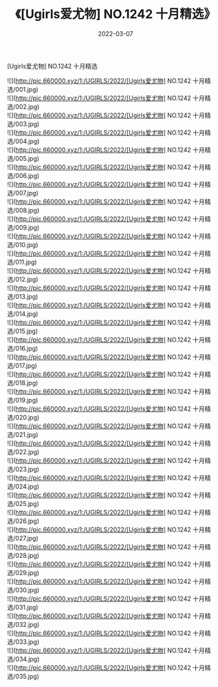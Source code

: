 ﻿---
layout: post
title:  《[Ugirls爱尤物] NO.1242 十月精选》
date:   2022-03-07
img: http://pic.660000.xyz/1:/UGIRLS/2022/[Ugirls爱尤物] NO.1242 十月精选/000.jpg
categories: [美女, 清纯, 唯美]
---

[Ugirls爱尤物] NO.1242 十月精选

 ![](http://pic.660000.xyz/1:/UGIRLS/2022/[Ugirls爱尤物] NO.1242 十月精选/001.jpg) <br>![](http://pic.660000.xyz/1:/UGIRLS/2022/[Ugirls爱尤物] NO.1242 十月精选/002.jpg) <br>![](http://pic.660000.xyz/1:/UGIRLS/2022/[Ugirls爱尤物] NO.1242 十月精选/003.jpg) <br>![](http://pic.660000.xyz/1:/UGIRLS/2022/[Ugirls爱尤物] NO.1242 十月精选/004.jpg) <br>![](http://pic.660000.xyz/1:/UGIRLS/2022/[Ugirls爱尤物] NO.1242 十月精选/005.jpg) <br>![](http://pic.660000.xyz/1:/UGIRLS/2022/[Ugirls爱尤物] NO.1242 十月精选/006.jpg) <br>![](http://pic.660000.xyz/1:/UGIRLS/2022/[Ugirls爱尤物] NO.1242 十月精选/007.jpg) <br>![](http://pic.660000.xyz/1:/UGIRLS/2022/[Ugirls爱尤物] NO.1242 十月精选/008.jpg) <br>![](http://pic.660000.xyz/1:/UGIRLS/2022/[Ugirls爱尤物] NO.1242 十月精选/009.jpg) <br>![](http://pic.660000.xyz/1:/UGIRLS/2022/[Ugirls爱尤物] NO.1242 十月精选/010.jpg) <br>![](http://pic.660000.xyz/1:/UGIRLS/2022/[Ugirls爱尤物] NO.1242 十月精选/011.jpg) <br>![](http://pic.660000.xyz/1:/UGIRLS/2022/[Ugirls爱尤物] NO.1242 十月精选/012.jpg) <br>![](http://pic.660000.xyz/1:/UGIRLS/2022/[Ugirls爱尤物] NO.1242 十月精选/013.jpg) <br>![](http://pic.660000.xyz/1:/UGIRLS/2022/[Ugirls爱尤物] NO.1242 十月精选/014.jpg) <br>![](http://pic.660000.xyz/1:/UGIRLS/2022/[Ugirls爱尤物] NO.1242 十月精选/015.jpg) <br>![](http://pic.660000.xyz/1:/UGIRLS/2022/[Ugirls爱尤物] NO.1242 十月精选/016.jpg) <br>![](http://pic.660000.xyz/1:/UGIRLS/2022/[Ugirls爱尤物] NO.1242 十月精选/017.jpg) <br>![](http://pic.660000.xyz/1:/UGIRLS/2022/[Ugirls爱尤物] NO.1242 十月精选/018.jpg) <br>![](http://pic.660000.xyz/1:/UGIRLS/2022/[Ugirls爱尤物] NO.1242 十月精选/019.jpg) <br>![](http://pic.660000.xyz/1:/UGIRLS/2022/[Ugirls爱尤物] NO.1242 十月精选/020.jpg) <br>![](http://pic.660000.xyz/1:/UGIRLS/2022/[Ugirls爱尤物] NO.1242 十月精选/021.jpg) <br>![](http://pic.660000.xyz/1:/UGIRLS/2022/[Ugirls爱尤物] NO.1242 十月精选/022.jpg) <br>![](http://pic.660000.xyz/1:/UGIRLS/2022/[Ugirls爱尤物] NO.1242 十月精选/023.jpg) <br>![](http://pic.660000.xyz/1:/UGIRLS/2022/[Ugirls爱尤物] NO.1242 十月精选/024.jpg) <br>![](http://pic.660000.xyz/1:/UGIRLS/2022/[Ugirls爱尤物] NO.1242 十月精选/025.jpg) <br>![](http://pic.660000.xyz/1:/UGIRLS/2022/[Ugirls爱尤物] NO.1242 十月精选/026.jpg) <br>![](http://pic.660000.xyz/1:/UGIRLS/2022/[Ugirls爱尤物] NO.1242 十月精选/027.jpg) <br>![](http://pic.660000.xyz/1:/UGIRLS/2022/[Ugirls爱尤物] NO.1242 十月精选/028.jpg) <br>![](http://pic.660000.xyz/1:/UGIRLS/2022/[Ugirls爱尤物] NO.1242 十月精选/029.jpg) <br>![](http://pic.660000.xyz/1:/UGIRLS/2022/[Ugirls爱尤物] NO.1242 十月精选/030.jpg) <br>![](http://pic.660000.xyz/1:/UGIRLS/2022/[Ugirls爱尤物] NO.1242 十月精选/031.jpg) <br>![](http://pic.660000.xyz/1:/UGIRLS/2022/[Ugirls爱尤物] NO.1242 十月精选/032.jpg) <br>![](http://pic.660000.xyz/1:/UGIRLS/2022/[Ugirls爱尤物] NO.1242 十月精选/033.jpg) <br>![](http://pic.660000.xyz/1:/UGIRLS/2022/[Ugirls爱尤物] NO.1242 十月精选/034.jpg) <br>![](http://pic.660000.xyz/1:/UGIRLS/2022/[Ugirls爱尤物] NO.1242 十月精选/035.jpg) <br>